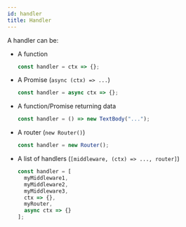 ```yaml
---
id: handler
title: Handler
---
```


A handler can be:

- A function
  ```js
  const handler = ctx => {};
  ```
- A Promise (`async (ctx) => ...`)
  ```js
  const handler = async ctx => {};
  ```
- A function/Promise returning data
  ```js
  const handler = () => new TextBody("...");
  ```
- A router (`new Router()`)
  ```js
  const handler = new Router();
  ```
- A list of handlers (`[middleware, (ctx) => ..., router]`)

  ```js
  const handler = [
    myMiddleware1,
    myMiddleware2,
    myMiddleware3,
    ctx => {},
    myRouter,
    async ctx => {}
  ];
  ```
